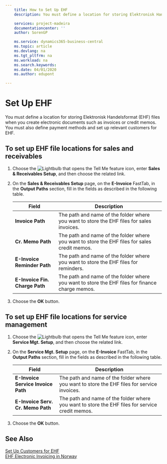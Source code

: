 ```yaml
---
    title: How to Set Up EHF
    description: You must define a location for storing Elektronisk Handelsformat (EHF) files when you create electronic documents such as invoices or credit memos. You must also define payment methods and set up relevant customers for EHF.

    services: project-madeira 
    documentationcenter: ''
    author: SorenGP

    ms.service: dynamics365-business-central
    ms.topic: article
    ms.devlang: na
    ms.tgt_pltfrm: na
    ms.workload: na
    ms.search.keywords:
    ms.date: 04/01/2020
    ms.author: edupont

---
```

# Set Up EHF
You must define a location for storing Elektronisk Handelsformat (EHF) files when you create electronic documents such as invoices or credit memos. You must also define payment methods and set up relevant customers for EHF.  

## To set up EHF file locations for sales and receivables  

1.  Choose the ![Lightbulb that opens the Tell Me feature](../../media/ui-search/search_small.png "Tell me what you want to do") icon, enter **Sales & Receivables Setup**, and then choose the related link.  
2.  On the **Sales & Receivables Setup** page, on the **E-Invoice** FastTab, in the **Output Paths** section, fill in the fields as described in the following table.  

    |Field|Description|  
    |---------------------------------|---------------------------------------|  
    |**Invoice Path**|The path and name of the folder where you want to store the EHF files for sales invoices.|  
    |**Cr. Memo Path**|The path and name of the folder where you want to store the EHF files for sales credit memos.|  
    |**E-Invoice Reminder Path**|The path and name of the folder where you want to store the EHF files for reminders.|  
    |**E-Invoice Fin. Charge Path**|The path and name of the folder where you want to store the EHF files for finance charge memos.|  

3.  Choose the **OK** button.  

## To set up EHF file locations for service management  

1.  Choose the ![Lightbulb that opens the Tell Me feature](../../media/ui-search/search_small.png "Tell me what you want to do") icon, enter **Service Mgt. Setup**, and then choose the related link.  
2.  On the **Service Mgt. Setup** page, on the **E-Invoice** FastTab, in the **Output Paths** section, fill in the fields as described in the following table.  

    |Field|Description|  
    |---------------------------------|---------------------------------------|  
    |**E-Invoice Service Invoice Path**|The path and name of the folder where you want to store the EHF files for service invoices.|  
    |**E-Invoice Serv. Cr. Memo Path**|The path and name of the folder where you want to store the EHF files for service credit memos.|  

3.  Choose the **OK** button.  

## See Also  
 [Set Up Customers for EHF](how-to-set-up-customers-for-ehf.md)   
 [EHF Electronic Invoicing in Norway](ehf-electronic-invoicing-in-norway.md)
